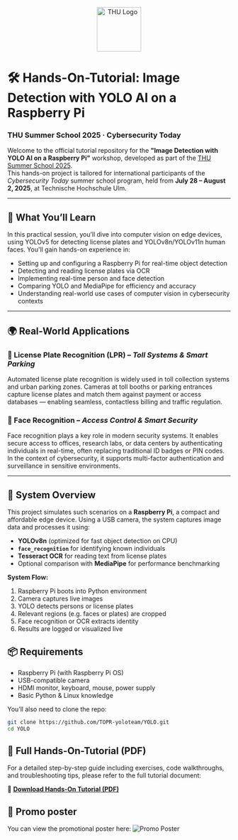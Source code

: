 <p align="center">
  <img src="https://raw.githubusercontent.com/TOPR-yoloteam/YOLO/main-1/src/utils/THU_Logo.png" alt="THU Logo" width="100"/>
</p>


# 🛠️ Hands-On-Tutorial: Image Detection with YOLO AI on a Raspberry Pi
### THU Summer School 2025 · Cybersecurity Today

Welcome to the official tutorial repository for the **"Image Detection with YOLO AI on a Raspberry Pi"** workshop, developed as part of the [THU Summer School 2025](https://www.thu.de/de/Downloads/THU_Summerschool_2025.pdf).  
This hands-on project is tailored for international participants of the *Cybersecurity Today* summer school program, held from **July 28 – August 2, 2025**, at Technische Hochschule Ulm.

---

## 🎯 What You’ll Learn

In this practical session, you’ll dive into computer vision on edge devices, using YOLOv5 for detecting license plates and YOLOv8n/YOLOv11n human faces. You'll gain hands-on experience in:

- Setting up and configuring a Raspberry Pi for real-time object detection  
- Detecting and reading license plates via OCR  
- Implementing real-time person and face detection  
- Comparing YOLO and MediaPipe for efficiency and accuracy  
- Understanding real-world use cases of computer vision in cybersecurity contexts

---

## 🌍 Real-World Applications

### 🚗 License Plate Recognition (LPR) – *Toll Systems & Smart Parking*
Automated license plate recognition is widely used in toll collection systems and urban parking zones. Cameras at toll booths or parking entrances capture license plates and match them against payment or access databases — enabling seamless, contactless billing and traffic regulation.

### 🧍 Face Recognition – *Access Control & Smart Security*
Face recognition plays a key role in modern security systems. It enables secure access to offices, research labs, or data centers by authenticating individuals in real-time, often replacing traditional ID badges or PIN codes. In the context of cybersecurity, it supports multi-factor authentication and surveillance in sensitive environments.

---

## 📸 System Overview

This project simulates such scenarios on a **Raspberry Pi**, a compact and affordable edge device. Using a USB camera, the system captures image data and processes it using:

- **YOLOv8n** (optimized for fast object detection on CPU)  
- **`face_recognition`** for identifying known individuals  
- **Tesseract OCR** for reading text from license plates  
- Optional comparison with **MediaPipe** for performance benchmarking

**System Flow:**
1. Raspberry Pi boots into Python environment  
2. Camera captures live images  
3. YOLO detects persons or license plates  
4. Relevant regions (e.g. faces or plates) are cropped  
5. Face recognition or OCR extracts identity  
6. Results are logged or visualized live

## 📦 Requirements

- Raspberry Pi (with Raspberry Pi OS)
- USB-compatible camera
- HDMI monitor, keyboard, mouse, power supply
- Basic Python & Linux knowledge

You’ll also need to clone the repo:

```bash
git clone https://github.com/TOPR-yoloteam/YOLO.git
cd YOLO
```

## 📝 Full Hands-On-Tutorial (PDF)

For a detailed step-by-step guide including exercises, code walkthroughs, and troubleshooting tips, please refer to the full tutorial document:

📄 [**Download Hands-On Tutorial (PDF)**](https://github.com/TOPR-yoloteam/YOLO/tree/main-1/src/utils/TOPR_TeamD_Hands-On-Tutorial.pptx)

## 🎴 Promo poster

You can view the promotional poster here:
![Promo Poster](https://raw.githubusercontent.com/TOPR-yoloteam/YOLO/main-1/src/utils/Promo_Poster_en.png)



